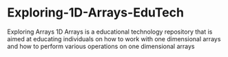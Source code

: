 # Exploring-1D-Arrays-EduTech
Exploring Arrays 1D Arrays is a educational technology repository that is aimed at educating individuals on how to work with one dimensional arrays and how to perform various operations on one dimensional  arrays
